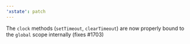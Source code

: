 ```yaml
---
'xstate': patch
---
```


The `clock` methods (`setTimeout`, `clearTimeout`) are now properly bound to the `global` scope internally (fixes #1703)
